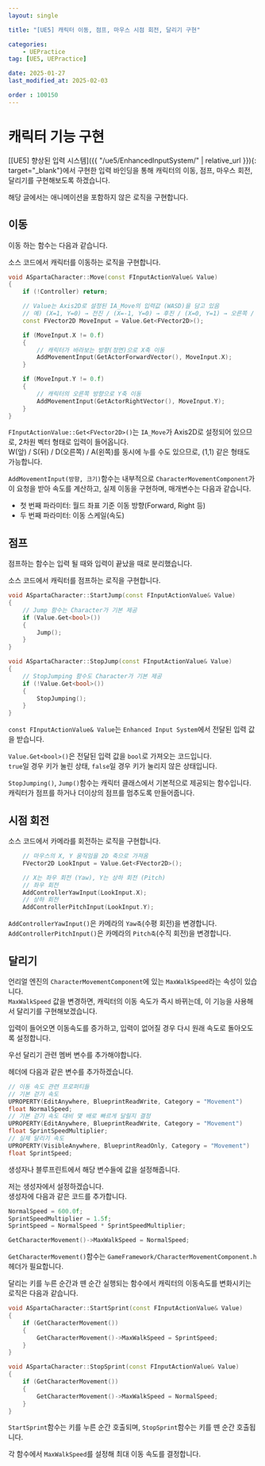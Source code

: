 ```yaml
---
layout: single

title: "[UE5] 캐릭터 이동, 점프, 마우스 시점 회전, 달리기 구현"

categories:
    - UEPractice
tag: [UE5, UEPractice]

date: 2025-01-27
last_modified_at: 2025-02-03

order : 100150
---
```


# 캐릭터 기능 구현

[[UE5] 향상된 입력 시스템]({{ "/ue5/EnhancedInputSystem/" | relative_url }}){: target="_blank"}에서 구현한 입력 바인딩을 통해 캐릭터의 이동, 점프, 마우스 회전, 달리기를 구현해보도록 하겠습니다.

해당 글에서는 애니메이션을 포함하지 않은 로직을 구현합니다.

## 이동

이동 하는 함수는 다음과 같습니다.

소스 코드에서 캐릭터를 이동하는 로직을 구현합니다.

```cpp
void ASpartaCharacter::Move(const FInputActionValue& Value)
{
    if (!Controller) return;

    // Value는 Axis2D로 설정된 IA_Move의 입력값 (WASD)을 담고 있음
    // 예) (X=1, Y=0) → 전진 / (X=-1, Y=0) → 후진 / (X=0, Y=1) → 오른쪽 / (X=0, Y=-1) → 왼쪽
    const FVector2D MoveInput = Value.Get<FVector2D>();

    if (MoveInput.X != 0.f)
    {
        // 캐릭터가 바라보는 방향(정면)으로 X축 이동
        AddMovementInput(GetActorForwardVector(), MoveInput.X);
    }

    if (MoveInput.Y != 0.f)
    {
        // 캐릭터의 오른쪽 방향으로 Y축 이동
        AddMovementInput(GetActorRightVector(), MoveInput.Y);
    }
}
```

`FInputActionValue::Get<FVector2D>()`는 `IA_Move`가 Axis2D로 설정되어 있으므로, 2차원 벡터 형태로 입력이 들어옵니다.  
W(앞) / S(뒤) / D(오른쪽) / A(왼쪽)를 동시에 누를 수도 있으므로, (1,1) 같은 형태도 가능합니다.

`AddMovementInput(방향, 크기)`함수는 내부적으로 `CharacterMovementComponent`가 이 요청을 받아 속도를 계산하고, 실제 이동을 구현하며, 매개변수는 다음과 같습니다.  
- 첫 번째 파라미터: 월드 좌표 기준 이동 방향(Forward, Right 등)
- 두 번째 파라미터: 이동 스케일(속도)

## 점프

점프하는 함수는 입력 될 때와 입력이 끝났을 때로 분리했습니다.

소스 코드에서 캐릭터를 점프하는 로직을 구현합니다.

```cpp
void ASpartaCharacter::StartJump(const FInputActionValue& Value)
{
    // Jump 함수는 Character가 기본 제공
    if (Value.Get<bool>())
    {
        Jump();
    }
}

void ASpartaCharacter::StopJump(const FInputActionValue& Value)
{
    // StopJumping 함수도 Character가 기본 제공
    if (!Value.Get<bool>())
    {
        StopJumping();
    }
}
```

`const FInputActionValue& Value`는 `Enhanced Input System`에서 전달된 입력 값을 받습니다.

`Value.Get<bool>()`은 전달된 입력 값을 `bool`로 가져오는 코드입니다.  
`true`일 경우 키가 눌린 상태, `false`일 경우 키가 눌리지 않은 상태입니다.

`StopJumping()`, `Jump()`함수는 캐릭터 클래스에서 기본적으로 제공되는 함수입니다.  
캐릭터가 점프를 하거나 더이상의 점프를 멈추도록 만들어줍니다.

## 시점 회전

소스 코드에서 카메라를 회전하는 로직을 구현합니다.

```cpp
    // 마우스의 X, Y 움직임을 2D 축으로 가져옴
    FVector2D LookInput = Value.Get<FVector2D>();

    // X는 좌우 회전 (Yaw), Y는 상하 회전 (Pitch)
    // 좌우 회전
    AddControllerYawInput(LookInput.X);
    // 상하 회전
    AddControllerPitchInput(LookInput.Y);
```

`AddControllerYawInput()`은 카메라의 `Yaw축`(수평 회전)을 변경합니다.
`AddControllerPitchInput()`은 카메라의 `Pitch축`(수직 회전)을 변경합니다.

## 달리기

언리얼 엔진의 `CharacterMovementComponent`에 있는 `MaxWalkSpeed`라는 속성이 있습니다.  
`MaxWalkSpeed` 값을 변경하면, 캐릭터의 이동 속도가 즉시 바뀌는데, 이 기능을 사용해서 달리기를 구현해보겠습니다.

입력이 들어오면 이동속도를 증가하고, 입력이 없어질 경우 다시 원래 속도로 돌아오도록 설정합니다.

우선 달리기 관련 멤버 변수를 추가해야합니다.

헤더에 다음과 같은 변수를 추가하겠습니다.

```cpp
// 이동 속도 관련 프로퍼티들
// 기본 걷기 속도
UPROPERTY(EditAnywhere, BlueprintReadWrite, Category = "Movement")
float NormalSpeed;
// 기본 걷기 속도 대비 몇 배로 빠르게 달릴지 결정
UPROPERTY(EditAnywhere, BlueprintReadWrite, Category = "Movement")
float SprintSpeedMultiplier;
// 실제 달리기 속도
UPROPERTY(VisibleAnywhere, BlueprintReadOnly, Category = "Movement")
float SprintSpeed;
```

생성자나 블루프린트에서 해당 변수들에 값을 설정해줍니다.

저는 생성자에서 설정하겠습니다.  
생성자에 다음과 같은 코드를 추가합니다.

```cpp
NormalSpeed = 600.0f;
SprintSpeedMultiplier = 1.5f;
SprintSpeed = NormalSpeed * SprintSpeedMultiplier;

GetCharacterMovement()->MaxWalkSpeed = NormalSpeed;
```

`GetCharacterMovement()`함수는 `GameFramework/CharacterMovementComponent.h`헤더가 필요합니다.

달리는 키를 누른 순간과 뗀 순간 실행되는 함수에서 캐릭터의 이동속도를 변화시키는 로직은 다음과 같습니다.

```cpp
void ASpartaCharacter::StartSprint(const FInputActionValue& Value)
{
    if (GetCharacterMovement())
    {
        GetCharacterMovement()->MaxWalkSpeed = SprintSpeed;
    }
}

void ASpartaCharacter::StopSprint(const FInputActionValue& Value)
{
    if (GetCharacterMovement())
    {
        GetCharacterMovement()->MaxWalkSpeed = NormalSpeed;
    }
}
```

`StartSprint`함수는 키를 누른 순간 호출되며, `StopSprint`함수는 키를 뗀 순간 호출됩니다.

각 함수에서 `MaxWalkSpeed`를 설정해 최대 이동 속도를 결정합니다.